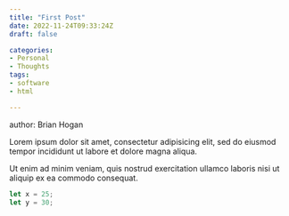 ```yaml
---
title: "First Post"
date: 2022-11-24T09:33:24Z
draft: false

categories:
- Personal
- Thoughts
tags:
- software
- html

---
```

author: Brian Hogan

Lorem ipsum dolor sit amet, consectetur adipisicing elit, sed do eiusmod
tempor incididunt ut labore et dolore magna aliqua.
<!--more-->
Ut enim ad minim veniam, quis nostrud exercitation ullamco laboris nisi ut
aliquip ex ea commodo consequat.


```javascript
let x = 25;
let y = 30;
```